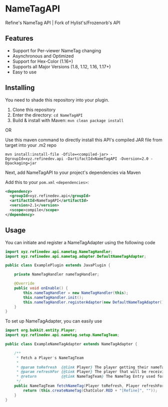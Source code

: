 # NameTagAPI
Refine's NameTag API | Fork of Hylist's/Frozenorb's API

## Features
- Support for Per-viewer NameTag changing
- Asynchronous and Optimized
- Support for Hex-Color (1.16+)
- Supports all Major Versions (1.8, 1.12, 1.16, 1.17+)
- Easy to use

## Installing
You need to shade this repository into your plugin.

1. Clone this repository
2. Enter the directory: `cd NameTagAPI`
3. Build & install with Maven: `mvn clean package install`

OR

Use this maven command to directly install this API's compiled JAR file from target into your .m2 repo

```
mvn install:install-file -Dfile=<compiled-jar> -DgroupId=xyz.refinedev.api -DartifactId=NameTagAPI -Dversion=2.0 -Dpackaging=jar
```

Next, add NameTagAPI to your project's dependencies via Maven

Add this to your `pom.xml` `<dependencies>`:
```xml
<dependency>
  <groupId>xyz.refinedev.api</groupId>
  <artifactId>NameTagAPI</artifactId>
  <version>2.1</version> 
  <scope>compile</scope>
</dependency>
```

## Usage

You can initiate and register a NameTagAdapter using the following code
```java
import xyz.refinedev.api.nametag.NameTagHandler;
import xyz.refinedev.api.nametag.adapter.DefaultNameTagAdapter;

public class ExamplePlugin extends JavaPlugin {

    private NameTagHandler nameTagHandler;

    @Override
    public void onEnable() {
        this.nameTagHandler = new NameTagHandler(this);
        this.nameTagHandler.init();
        this.nameTagHandler.registerAdapter(new DefaultNameTagAdapter(), 2L);
    }
}
```

To set up NameTagAdapter, you can easily use

```java
import org.bukkit.entity.Player;
import xyz.refinedev.api.nametag.setup.NameTagTeam;

public class ExampleNameTagAdapter extends NameTagAdapter {

    /**
     * Fetch a Player's NameTagTeam
     *
     * @param toRefresh  {@link Player} The player getting their nameTag Refreshed
     * @param refreshFor {@link Player} The player that will be receiving the update
     * @return           {@link NameTagTeam} The NameTag Entry used for updates
     */
    public NameTagTeam fetchNameTag(Player toRefresh, Player refreshFor) {
        return (this.createNameTag(ChatColor.RED + "[Refine]", ""));
    }
}
```
